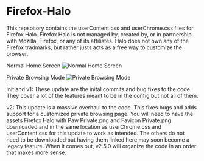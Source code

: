 # Firefox-Halo
This repsoitory contains the userContent.css and userChrome.css files for Firefox Halo. Firefox Halo is not managed by, created by, or in partnership with Mozilla, Firefox, or any of its affiliates. Halo does not own any of the Firefox tradmarks, but rather justs acts as a free way to customize the browser.

Normal Home Screen
![Normal Home Screen](https://raw.githubusercontent.com/seirin-blu/Firefox-Halo/master/Normal%20Home%20Screen.png)

Private Browsing Mode
![Private Browsing Mode](https://raw.githubusercontent.com/seirin-blu/Firefox-Halo/master/Private%20Browsing%20Mode.png)

Init and v1: These update are the inital commits and bug fixes to the code. They cover a lot of the features meant to be in the config but not all of them.

v2: This update is a massive overhaul to the code. This fixes bugs and adds support for a customized private browsing page. You will need to have the assets Firefox Halo with Paw Private.png and Favicon Private.png downloaded and in the same location as userChrome.css and userContent.css for this update to work as intended. The others do not need to be downloaded but having them linked here may soon become a legacy feature. When it comes out, v2.5.0 will organize the code in an order that makes more sense.
